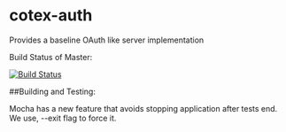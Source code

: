 # cotex-auth
Provides a baseline OAuth like server implementation

Build Status of Master:

[![Build Status](https://travis-ci.com/cortex-core/cortex-auth.svg?branch=master)](https://travis-ci.com/cortex-core/cortex-auth)

##Building and Testing:

Mocha has a new feature that avoids stopping application after tests end. We use, --exit flag to force it.
